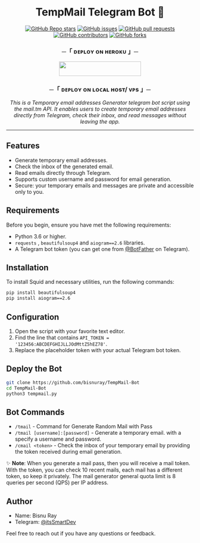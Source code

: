 <h1 align="center">TempMail Telegram Bot 💌</h1>

<p align="center">
  <a href="https://github.com/bisnuray/TempMail-Bot/stargazers"><img src="https://img.shields.io/github/stars/bisnuray/TempMail-Bot?color=blue&style=flat" alt="GitHub Repo stars"></a>
  <a href="https://github.com/bisnuray/TempMail-Bot/issues"><img src="https://img.shields.io/github/issues/bisnuray/TempMail-Bot" alt="GitHub issues"></a>
  <a href="https://github.com/bisnuray/TempMail-Bot/pulls"><img src="https://img.shields.io/github/issues-pr/bisnuray/TempMail-Bot" alt="GitHub pull requests"></a>
  <a href="https://github.com/bisnuray/TempMail-Bot/graphs/contributors"><img src="https://img.shields.io/github/contributors/bisnuray/TempMail-Bot?style=flat" alt="GitHub contributors"></a>
  <a href="https://github.com/bisnuray/TempMail-Bot/network/members"><img src="https://img.shields.io/github/forks/bisnuray/TempMail-Bot?style=flat" alt="GitHub forks"></a>
</p>

<h3 align="center">
    ─「 ᴅᴇᴩʟᴏʏ ᴏɴ ʜᴇʀᴏᴋᴜ 」─
</h3>

<p align="center"><a href="https://dashboard.heroku.com/new?template=https://github.com/Adnan69x/TampMail-Bot/"> <img src="https://img.shields.io/badge/Deploy%20On%20Heroku-black?style=for-the-badge&logo=heroku" width="220" height="38.45"/></a></p>

<h3 align="center">
    ─「 ᴅᴇᴩʟᴏʏ ᴏɴ ʟᴏᴄᴀʟ ʜᴏsᴛ/ ᴠᴘs 」─
</h3>

<p align="center">
  <em>This is a Temporary email addresses Generator telegram bot script using the mail.tm API. It enables users to create temporary email addresses directly from Telegram, check their inbox, and read messages without leaving the app.</em>
</p>
<hr>

## Features

- Generate temporary email addresses.
- Check the inbox of the generated email.
- Read emails directly through Telegram.
- Supports custom username and password for email generation.
- Secure: your temporary emails and messages are private and accessible only to you.

## Requirements

Before you begin, ensure you have met the following requirements:

- Python 3.6 or higher.
- `requests` , `beautifulsoup4` and `aiogram==2.6` libraries.
- A Telegram bot token (you can get one from [@BotFather](https://t.me/BotFather) on Telegram).

## Installation

To install Squid and necessary utilities, run the following commands:

```bash
pip install beautifulsoup4
pip install aiogram==2.6
```

## Configuration

1. Open the script with your favorite text editor.
2. Find the line that contains `API_TOKEN = '123456:ABCDEFGHIJLLJOdMttZ5hEZ78'`.
3. Replace the placeholder token with your actual Telegram bot token.

## Deploy the Bot

```sh
git clone https://github.com/bisnuray/TempMail-Bot
cd TempMail-Bot
python3 tempmail.py
```

## Bot Commands

- `/tmail` - Command for Generate Random Mail with Pass
- `/tmail [username]:[password]` - Generate a temporary email. with a specify a username and password.
- `/cmail <token>` - Check the inbox of your temporary email by providing the token received during email generation.

✨ **Note**: When you generate a mail pass, then you will receive a mail token. With the token, you can check 10 recent mails, each mail has a different token, so keep it privately. The mail generator general quota limit is 8 queries per second (QPS) per IP address.

## Author

- Name: Bisnu Ray
- Telegram: [@itsSmartDev](https://t.me/itsSmartDev)

Feel free to reach out if you have any questions or feedback.
